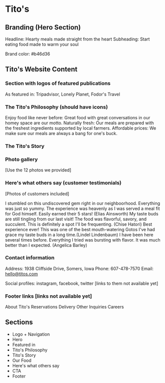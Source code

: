 # Tito's

## Branding (Hero Section)

Headline: Hearty meals made straight from the heart
Subheading: Start eating food made to warm your soul

Brand color: #b46d36

## Tito's Website Content

### Section with logos of featured publications

As featured in: Tripadvisor, Lonely Planet, Fodor's Travel

### The Tito's Philosophy (should have icons)

Enjoy food like never before: Great food with great conversations in our homey space are our motto.
Naturally fresh: Our meals are prepared with the freshest ingredients supported by local farmers.
Affordable prices: We make sure our meals are always a bang for one's buck.

### The Tito's Story

### Photo gallery

[Use the 12 photos we provided]

### Here's what others say (customer testimonials)

[Photos of customers included]

I stumbled on this undiscovered gem right in our neighboorhood. Everything was just so yummy. The experience was heavenly as I was served a meal fit for God himself. Easily earned their 5 stars! (Elias Ainsworth)
My taste buds are still tingling from our last visit! The food was flavorful, savory, and succulent. This is definitely a spot I'll be frequenting. (Chise Hatori)
Best experience ever! This was one of the best mouth-watering Gotos I've had grace my taste buds in a long time.(Lindel Lindenbaum)
I have been here several times before. Everything I tried was bursting with flavor. It was much better than I expected. (Angelica Barley)

### Contact information

Address: 1938 Cliffside Drive, Somers, Iowa
Phone: 607-478-7570
Email: hello@titos.com

Social profiles: instagram, facebook, twitter [links to them not available yet]

### Footer links [links not available yet]

About Tito's
Reservations
Delivery
Other Inquiries
Careers

#####

## Sections

- Logo + Navigation
- Hero
- Featured in
- Tito's Philosophy
- Tito's Story
- Our Food
- Here's what others say
- CTA
- Footer
